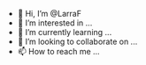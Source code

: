 - 👋 Hi, I’m @LarraF
- 👀 I’m interested in ...
- 🌱 I’m currently learning ...
- 💞️ I’m looking to collaborate on ...
- 📫 How to reach me ...

<!---
LarraF/LarraF is a ✨ special ✨ repository because its `README.md` (this file) appears on your GitHub profile.
You can click the Preview link to take a look at your changes.
--->
